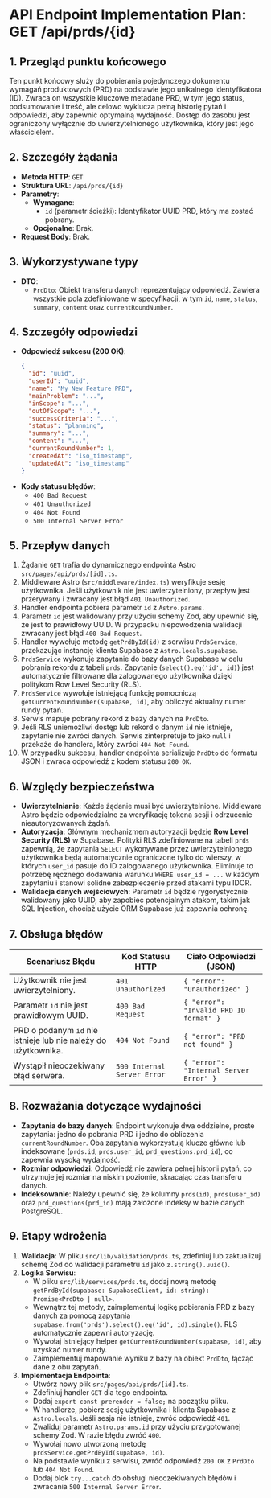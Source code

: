 # API Endpoint Implementation Plan: GET /api/prds/{id}

## 1. Przegląd punktu końcowego
Ten punkt końcowy służy do pobierania pojedynczego dokumentu wymagań produktowych (PRD) na podstawie jego unikalnego identyfikatora (ID). Zwraca on wszystkie kluczowe metadane PRD, w tym jego status, podsumowanie i treść, ale celowo wyklucza pełną historię pytań i odpowiedzi, aby zapewnić optymalną wydajność. Dostęp do zasobu jest ograniczony wyłącznie do uwierzytelnionego użytkownika, który jest jego właścicielem.

## 2. Szczegóły żądania
- **Metoda HTTP**: `GET`
- **Struktura URL**: `/api/prds/{id}`
- **Parametry**:
  - **Wymagane**:
    - `id` (parametr ścieżki): Identyfikator UUID PRD, który ma zostać pobrany.
  - **Opcjonalne**: Brak.
- **Request Body**: Brak.

## 3. Wykorzystywane typy
- **DTO**:
  - `PrdDto`: Obiekt transferu danych reprezentujący odpowiedź. Zawiera wszystkie pola zdefiniowane w specyfikacji, w tym `id`, `name`, `status`, `summary`, `content` oraz `currentRoundNumber`.

## 4. Szczegóły odpowiedzi
- **Odpowiedź sukcesu (200 OK)**:
  ```json
  {
    "id": "uuid",
    "userId": "uuid",
    "name": "My New Feature PRD",
    "mainProblem": "...",
    "inScope": "...",
    "outOfScope": "...",
    "successCriteria": "...",
    "status": "planning",
    "summary": "...",
    "content": "...",
    "currentRoundNumber": 1,
    "createdAt": "iso_timestamp",
    "updatedAt": "iso_timestamp"
  }
  ```
- **Kody statusu błędów**:
  - `400 Bad Request`
  - `401 Unauthorized`
  - `404 Not Found`
  - `500 Internal Server Error`

## 5. Przepływ danych
1.  Żądanie `GET` trafia do dynamicznego endpointa Astro `src/pages/api/prds/[id].ts`.
2.  Middleware Astro (`src/middleware/index.ts`) weryfikuje sesję użytkownika. Jeśli użytkownik nie jest uwierzytelniony, przepływ jest przerywany i zwracany jest błąd `401 Unauthorized`.
3.  Handler endpointa pobiera parametr `id` z `Astro.params`.
4.  Parametr `id` jest walidowany przy użyciu schemy Zod, aby upewnić się, że jest to prawidłowy UUID. W przypadku niepowodzenia walidacji zwracany jest błąd `400 Bad Request`.
5.  Handler wywołuje metodę `getPrdById(id)` z serwisu `PrdsService`, przekazując instancję klienta Supabase z `Astro.locals.supabase`.
6.  `PrdsService` wykonuje zapytanie do bazy danych Supabase w celu pobrania rekordu z tabeli `prds`. Zapytanie (`select().eq('id', id)`) jest automatycznie filtrowane dla zalogowanego użytkownika dzięki politykom Row Level Security (RLS).
7.  `PrdsService` wywołuje istniejącą funkcję pomocniczą `getCurrentRoundNumber(supabase, id)`, aby obliczyć aktualny numer rundy pytań.
8.  Serwis mapuje pobrany rekord z bazy danych na `PrdDto`.
9.  Jeśli RLS uniemożliwi dostęp lub rekord o danym `id` nie istnieje, zapytanie nie zwróci danych. Serwis zinterpretuje to jako `null` i przekaże do handlera, który zwróci `404 Not Found`.
10. W przypadku sukcesu, handler endpointa serializuje `PrdDto` do formatu JSON i zwraca odpowiedź z kodem statusu `200 OK`.

## 6. Względy bezpieczeństwa
- **Uwierzytelnianie**: Każde żądanie musi być uwierzytelnione. Middleware Astro będzie odpowiedzialne za weryfikację tokena sesji i odrzucenie nieautoryzowanych żądań.
- **Autoryzacja**: Głównym mechanizmem autoryzacji będzie **Row Level Security (RLS)** w Supabase. Polityki RLS zdefiniowane na tabeli `prds` zapewnią, że zapytania `SELECT` wykonywane przez uwierzytelnionego użytkownika będą automatycznie ograniczone tylko do wierszy, w których `user_id` pasuje do ID zalogowanego użytkownika. Eliminuje to potrzebę ręcznego dodawania warunku `WHERE user_id = ...` w każdym zapytaniu i stanowi solidne zabezpieczenie przed atakami typu IDOR.
- **Walidacja danych wejściowych**: Parametr `id` będzie rygorystycznie walidowany jako UUID, aby zapobiec potencjalnym atakom, takim jak SQL Injection, chociaż użycie ORM Supabase już zapewnia ochronę.

## 7. Obsługa błędów
| Scenariusz Błędu | Kod Statusu HTTP | Ciało Odpowiedzi (JSON) |
|---|---|---|
| Użytkownik nie jest uwierzytelniony. | `401 Unauthorized` | `{ "error": "Unauthorized" }` |
| Parametr `id` nie jest prawidłowym UUID. | `400 Bad Request` | `{ "error": "Invalid PRD ID format" }` |
| PRD o podanym `id` nie istnieje lub nie należy do użytkownika. | `404 Not Found` | `{ "error": "PRD not found" }` |
| Wystąpił nieoczekiwany błąd serwera. | `500 Internal Server Error` | `{ "error": "Internal Server Error" }` |

## 8. Rozważania dotyczące wydajności
- **Zapytania do bazy danych**: Endpoint wykonuje dwa oddzielne, proste zapytania: jedno do pobrania PRD i jedno do obliczenia `currentRoundNumber`. Oba zapytania wykorzystują klucze główne lub indeksowane (`prds.id`, `prds.user_id`, `prd_questions.prd_id`), co zapewnia wysoką wydajność.
- **Rozmiar odpowiedzi**: Odpowiedź nie zawiera pełnej historii pytań, co utrzymuje jej rozmiar na niskim poziomie, skracając czas transferu danych.
- **Indeksowanie**: Należy upewnić się, że kolumny `prds(id)`, `prds(user_id)` oraz `prd_questions(prd_id)` mają założone indeksy w bazie danych PostgreSQL.

## 9. Etapy wdrożenia
1.  **Walidacja**: W pliku `src/lib/validation/prds.ts`, zdefiniuj lub zaktualizuj schemę Zod do walidacji parametru `id` jako `z.string().uuid()`.
2.  **Logika Serwisu**:
    - W pliku `src/lib/services/prds.ts`, dodaj nową metodę `getPrdById(supabase: SupabaseClient, id: string): Promise<PrdDto | null>`.
    - Wewnątrz tej metody, zaimplementuj logikę pobierania PRD z bazy danych za pomocą zapytania `supabase.from('prds').select().eq('id', id).single()`. RLS automatycznie zapewni autoryzację.
    - Wywołaj istniejący helper `getCurrentRoundNumber(supabase, id)`, aby uzyskać numer rundy.
    - Zaimplementuj mapowanie wyniku z bazy na obiekt `PrdDto`, łącząc dane z obu zapytań.
3.  **Implementacja Endpointa**:
    - Utwórz nowy plik `src/pages/api/prds/[id].ts`.
    - Zdefiniuj handler `GET` dla tego endpointa.
    - Dodaj `export const prerender = false;` na początku pliku.
    - W handlerze, pobierz sesję użytkownika i klienta Supabase z `Astro.locals`. Jeśli sesja nie istnieje, zwróć odpowiedź `401`.
    - Zwaliduj parametr `Astro.params.id` przy użyciu przygotowanej schemy Zod. W razie błędu zwróć `400`.
    - Wywołaj nowo utworzoną metodę `prdsService.getPrdById(supabase, id)`.
    - Na podstawie wyniku z serwisu, zwróć odpowiedź `200 OK` z `PrdDto` lub `404 Not Found`.
    - Dodaj blok `try...catch` do obsługi nieoczekiwanych błędów i zwracania `500 Internal Server Error`.
